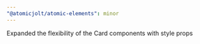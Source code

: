 ```yaml
---
"@atomicjolt/atomic-elements": minor
---
```


Expanded the flexibility of the Card components with style props
